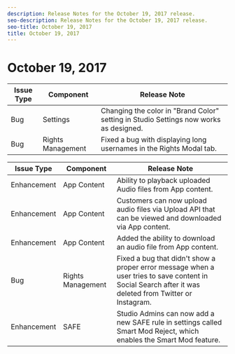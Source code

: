 ```yaml
---
description: Release Notes for the October 19, 2017 release.
seo-description: Release Notes for the October 19, 2017 release.
seo-title: October 19, 2017
title: October 19, 2017
---
```


# October 19, 2017

<table id="table_q22_gdm_pbb"> 
 <title>Production Release</title> 
 <tgroup cols="3"> 
  <colspec colnum="1" colname="col1" /> 
  <colspec colnum="2" colname="col2" /> 
  <colspec colnum="3" colname="col3" /> 
  <thead> 
   <tr> 
    <th class="entry"> <b>Issue Type</b> </th> 
    <th class="entry"> <b>Component</b> </th> 
    <th class="entry"> <b>Release Note</b> </th> 
   </tr> 
  </thead> 
  <tbody> 
   <tr> 
    <td>Bug</td> 
    <td>Settings</td> 
    <td>Changing the color in "Brand Color" setting in Studio Settings now works as designed. </td> 
   </tr> 
   <tr> 
    <td>Bug</td> 
    <td>Rights Management</td> 
    <td>Fixed a bug with displaying long usernames in the Rights Modal tab.</td> 
   </tr> 
  </tbody> 
 </tgroup> 
</table>

<table id="table_dz3_ndm_pbb"> 
 <title>UAT Release</title> 
 <tgroup cols="3"> 
  <colspec colnum="1" colname="col1" /> 
  <colspec colnum="2" colname="col2" /> 
  <colspec colnum="3" colname="col3" /> 
  <thead> 
   <tr> 
    <th class="entry"> <b>Issue Type</b> </th> 
    <th class="entry"> <b>Component</b> </th> 
    <th class="entry"> <b>Release Note</b> </th> 
   </tr> 
  </thead> 
  <tbody> 
   <tr> 
    <td>Enhancement</td> 
    <td>App Content</td> 
    <td>Ability to playback uploaded Audio files from App content.</td> 
   </tr> 
   <tr> 
    <td>Enhancement</td> 
    <td>App Content</td> 
    <td>Customers can now upload audio files via Upload API that can be viewed and downloaded via App content.</td> 
   </tr> 
   <tr> 
    <td>Enhancement</td> 
    <td>App Content</td> 
    <td>Added the ability to download an audio file from App content.</td> 
   </tr> 
   <tr> 
    <td>Bug</td> 
    <td>Rights Management</td> 
    <td>Fixed a bug that didn't show a proper error message when a user tries to save content in Social Search after it was deleted from Twitter or Instagram.</td> 
   </tr> 
   <tr> 
    <td>Enhancement</td> 
    <td>SAFE</td> 
    <td>Studio Admins can now add a new SAFE rule in settings called Smart Mod Reject, which enables the Smart Mod feature.</td> 
   </tr> 
  </tbody> 
 </tgroup> 
</table>

